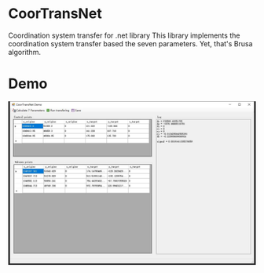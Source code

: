 # CoorTransNet
Coordination system transfer for .net library
This library implements the coordination system transfer based the seven parameters. Yet, that's Brusa algorithm.

# Demo
<img src='./Images/demo.jpg'>
